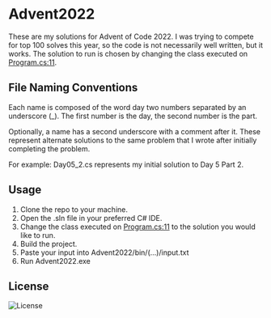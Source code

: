 # Advent2022

These are my solutions for Advent of Code 2022. 
I was trying to compete for top 100 solves this year, so the code is not necessarily well written, but it works. 
The solution to run is chosen by changing the class executed on [Program.cs:11](https://github.com/winggar/Advent2022/blob/master/Program.cs#L11).

## File Naming Conventions

Each name is composed of the word day two numbers separated by an underscore (\_).
The first number is the day, the second number is the part.

Optionally, a name has a second underscore with a comment after it.
These represent alternate solutions to the same problem that I wrote after initially completing the problem.

For example: Day05_2.cs represents my initial solution to Day 5 Part 2.

## Usage

1. Clone the repo to your machine.
2. Open the .sln file in your preferred C# IDE.
3. Change the class executed on [Program.cs:11](https://github.com/winggar/Advent2022/blob/master/Program.cs#L11) to the solution you would like to run.
4. Build the project.
5. Paste your input into Advent2022/bin/(...)/input.txt
6. Run Advent2022.exe

## License

![License](https://img.shields.io/github/license/winggar/Advent2022?style=for-the-badge)
